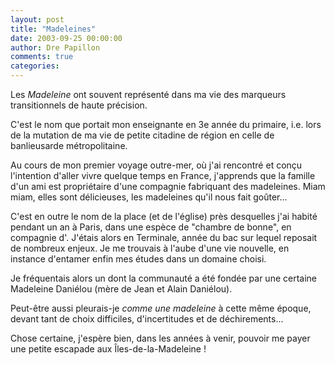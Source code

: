 ```yaml
---
layout: post
title: "Madeleines"
date: 2003-09-25 00:00:00
author: Dre Papillon
comments: true
categories: 
---
```



Les *Madeleine* ont souvent représenté dans ma vie des marqueurs transitionnels de haute précision.

C'est le nom que portait mon enseignante en 3e année du primaire, i.e. lors de la mutation de ma vie de petite citadine de région en celle de banlieusarde métropolitaine.

Au cours de mon premier voyage outre-mer, où j'ai rencontré  et conçu l'intention d'aller vivre quelque temps en France, j'apprends que la famille d'un ami est propriétaire d'une compagnie fabriquant des madeleines.  Miam miam, elles sont délicieuses, les madeleines qu'il nous fait goûter...

C'est en outre le nom de la place (et de l'église) près desquelles j'ai habité pendant un an à Paris, dans une espèce de "chambre de bonne", en compagnie d'.  J'étais alors en Terminale, année du bac sur lequel reposait de nombreux enjeux.  Je me trouvais à l'aube d'une vie nouvelle, en instance d'entamer enfin mes études dans un domaine choisi.


Je fréquentais alors un  dont la communauté a été fondée par une certaine Madeleine Daniélou (mère de Jean et Alain Daniélou).

Peut-être aussi pleurais-je *comme une madeleine* à cette même époque, devant tant de choix difficiles, d'incertitudes et de déchirements...

Chose certaine, j'espère bien, dans les années à venir, pouvoir me payer une petite escapade aux Îles-de-la-Madeleine !
